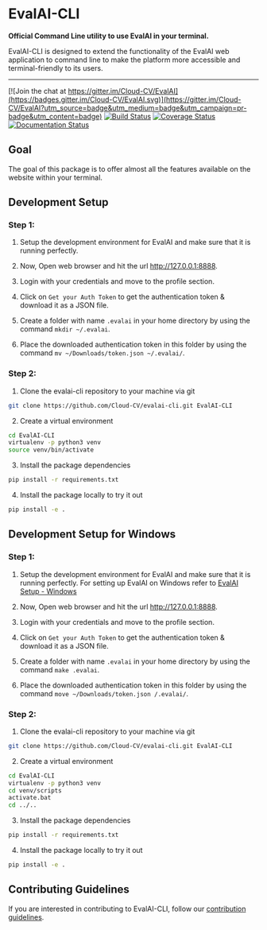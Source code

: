 # EvalAI-CLI

<b>Official Command Line utility to use EvalAI in your terminal.</b>

 EvalAI-CLI is designed to extend the functionality of the EvalAI web application to command line to make the platform more accessible and terminal-friendly to its users.

------------------------------------------------------------------------------------------

[![Join the chat at https://gitter.im/Cloud-CV/EvalAI](https://badges.gitter.im/Cloud-CV/EvalAI.svg)](https://gitter.im/Cloud-CV/EvalAI?utm_source=badge&utm_medium=badge&utm_campaign=pr-badge&utm_content=badge)
[![Build Status](https://travis-ci.org/Cloud-CV/evalai-cli.svg?branch=master)](https://travis-ci.org/Cloud-CV/evalai-cli)
[![Coverage Status](https://coveralls.io/repos/github/Cloud-CV/evalai-cli/badge.svg?branch=master)](https://coveralls.io/github/Cloud-CV/evalai-cli?branch=master)
[![Documentation Status](https://readthedocs.org/projects/markdown-guide/badge/?version=latest)](https://evalai-cli.cloudcv.org)


## Goal

The goal of this package is to offer almost all the features available on the website within your terminal.

## Development Setup

### Step 1:

1. Setup the development environment for EvalAI and make sure that it is running perfectly.

2. Now, Open web browser and hit the url http://127.0.0.1:8888.

3. Login with your credentials and move to the profile section.

4. Click on `Get your Auth Token` to get the authentication token & download it as a JSON file.

5. Create a folder with name `.evalai` in your home directory by using the command `mkdir ~/.evalai`.

6. Place the downloaded authentication token in this folder by using the command `mv ~/Downloads/token.json ~/.evalai/`.

### Step 2:

1. Clone the evalai-cli repository to your machine via git

```bash
git clone https://github.com/Cloud-CV/evalai-cli.git EvalAI-CLI
```

2. Create a virtual environment

```bash
cd EvalAI-CLI
virtualenv -p python3 venv
source venv/bin/activate
```

3. Install the package dependencies

```bash
pip install -r requirements.txt
```

4. Install the package locally to try it out

```bash
pip install -e .
```

## Development Setup for Windows

### Step 1:

1. Setup the development environment for EvalAI and make sure that it is running perfectly. For setting up EvalAI on Windows refer to [EvalAI Setup - Windows](https://evalai.readthedocs.io/en/latest/setup.html#windows-installation-instructions)

2. Now, Open web browser and hit the url http://127.0.0.1:8888.

3. Login with your credentials and move to the profile section.

4. Click on `Get your Auth Token` to get the authentication token & download it as a JSON file.

5. Create a folder with name ``.evalai`` in your home directory by using the command `make .evalai`.

6. Place the downloaded authentication token in this folder by using the command `move ~/Downloads/token.json /.evalai/`.

### Step 2:

1. Clone the evalai-cli repository to your machine via git

```bash
git clone https://github.com/Cloud-CV/evalai-cli.git EvalAI-CLI
```

2. Create a virtual environment

```bash
cd EvalAI-CLI
virtualenv -p python3 venv
cd venv/scripts
activate.bat   
cd ../.. 
```

3. Install the package dependencies

```bash
pip install -r requirements.txt
```

4. Install the package locally to try it out

```bash
pip install -e .
```


## Contributing Guidelines

If you are interested in contributing to EvalAI-CLI, follow our [contribution guidelines](https://github.com/Cloud-CV/evalai-cli/blob/master/.github/CONTRIBUTING.md).
